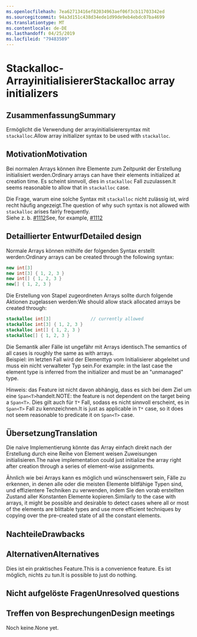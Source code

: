 ```yaml
---
ms.openlocfilehash: 7ea62713416ef82034963aef06f3cb11703342ed
ms.sourcegitcommit: 94a3d151c438d34ede1d99de9eb4ebdc07ba4699
ms.translationtype: MT
ms.contentlocale: de-DE
ms.lasthandoff: 04/25/2019
ms.locfileid: "79483589"
---
```

# <a name="stackalloc-array-initializers"></a><span data-ttu-id="802ae-101">Stackalloc-Arrayinitialisierer</span><span class="sxs-lookup"><span data-stu-id="802ae-101">Stackalloc array initializers</span></span>

## <a name="summary"></a><span data-ttu-id="802ae-102">Zusammenfassung</span><span class="sxs-lookup"><span data-stu-id="802ae-102">Summary</span></span>
[summary]: #summary

<span data-ttu-id="802ae-103">Ermöglicht die Verwendung der arrayinitialisierersyntax mit `stackalloc`.</span><span class="sxs-lookup"><span data-stu-id="802ae-103">Allow array initializer syntax to be used with `stackalloc`.</span></span>

## <a name="motivation"></a><span data-ttu-id="802ae-104">Motivation</span><span class="sxs-lookup"><span data-stu-id="802ae-104">Motivation</span></span>
[motivation]: #motivation

<span data-ttu-id="802ae-105">Bei normalen Arrays können ihre Elemente zum Zeitpunkt der Erstellung initialisiert werden.</span><span class="sxs-lookup"><span data-stu-id="802ae-105">Ordinary arrays can have their elements initialized at creation time.</span></span> <span data-ttu-id="802ae-106">Es scheint sinnvoll, dies in `stackalloc` Fall zuzulassen.</span><span class="sxs-lookup"><span data-stu-id="802ae-106">It seems reasonable to allow that in `stackalloc` case.</span></span>

<span data-ttu-id="802ae-107">Die Frage, warum eine solche Syntax mit `stackalloc` nicht zulässig ist, wird recht häufig angezeigt.</span><span class="sxs-lookup"><span data-stu-id="802ae-107">The question of why such syntax is not allowed with `stackalloc` arises fairly frequently.</span></span>  
<span data-ttu-id="802ae-108">Siehe z. b. [#1112](https://github.com/dotnet/csharplang/issues/1112)</span><span class="sxs-lookup"><span data-stu-id="802ae-108">See, for example, [#1112](https://github.com/dotnet/csharplang/issues/1112)</span></span>

## <a name="detailed-design"></a><span data-ttu-id="802ae-109">Detaillierter Entwurf</span><span class="sxs-lookup"><span data-stu-id="802ae-109">Detailed design</span></span>

<span data-ttu-id="802ae-110">Normale Arrays können mithilfe der folgenden Syntax erstellt werden:</span><span class="sxs-lookup"><span data-stu-id="802ae-110">Ordinary arrays can be created through the following syntax:</span></span>

```csharp
new int[3]
new int[3] { 1, 2, 3 }
new int[] { 1, 2, 3 }
new[] { 1, 2, 3 }
```

<span data-ttu-id="802ae-111">Die Erstellung von Stapel zugeordneten Arrays sollte durch folgende Aktionen zugelassen werden:</span><span class="sxs-lookup"><span data-stu-id="802ae-111">We should allow stack allocated arrays be created through:</span></span>  

```csharp
stackalloc int[3]               // currently allowed
stackalloc int[3] { 1, 2, 3 }
stackalloc int[] { 1, 2, 3 }
stackalloc[] { 1, 2, 3 }
```

<span data-ttu-id="802ae-112">Die Semantik aller Fälle ist ungefähr mit Arrays identisch.</span><span class="sxs-lookup"><span data-stu-id="802ae-112">The semantics of all cases is roughly the same as with arrays.</span></span>  
<span data-ttu-id="802ae-113">Beispiel: im letzten Fall wird der Elementtyp vom Initialisierer abgeleitet und muss ein nicht verwalteter Typ sein.</span><span class="sxs-lookup"><span data-stu-id="802ae-113">For example: in the last case the element type is inferred from the initializer and must be an "unmanaged" type.</span></span>

<span data-ttu-id="802ae-114">Hinweis: das Feature ist nicht davon abhängig, dass es sich bei dem Ziel um eine `Span<T>`handelt.</span><span class="sxs-lookup"><span data-stu-id="802ae-114">NOTE: the feature is not dependent on the target being a `Span<T>`.</span></span> <span data-ttu-id="802ae-115">Dies gilt auch für `T*` Fall, sodass es nicht sinnvoll erscheint, es in `Span<T>` Fall zu kennzeichnen.</span><span class="sxs-lookup"><span data-stu-id="802ae-115">It is just as applicable in `T*` case, so it does not seem reasonable to predicate it on `Span<T>` case.</span></span>  

## <a name="translation"></a><span data-ttu-id="802ae-116">Übersetzung</span><span class="sxs-lookup"><span data-stu-id="802ae-116">Translation</span></span>

<span data-ttu-id="802ae-117">Die naive Implementierung könnte das Array einfach direkt nach der Erstellung durch eine Reihe von Element weisen Zuweisungen initialisieren.</span><span class="sxs-lookup"><span data-stu-id="802ae-117">The naive implementation could just initialize the array right after creation through a series of element-wise assignments.</span></span>  

<span data-ttu-id="802ae-118">Ähnlich wie bei Arrays kann es möglich und wünschenswert sein, Fälle zu erkennen, in denen alle oder die meisten Elemente blitfähige Typen sind, und effizientere Techniken zu verwenden, indem Sie den vorab erstellten Zustand aller Konstanten Elemente kopieren.</span><span class="sxs-lookup"><span data-stu-id="802ae-118">Similarly to the case with arrays, it might be possible and desirable to detect cases where all or most of the elements are blittable types and use more efficient techniques by copying over the pre-created state of all the constant elements.</span></span> 

## <a name="drawbacks"></a><span data-ttu-id="802ae-119">Nachteile</span><span class="sxs-lookup"><span data-stu-id="802ae-119">Drawbacks</span></span>
[drawbacks]: #drawbacks

## <a name="alternatives"></a><span data-ttu-id="802ae-120">Alternativen</span><span class="sxs-lookup"><span data-stu-id="802ae-120">Alternatives</span></span>
[alternatives]: #alternatives

<span data-ttu-id="802ae-121">Dies ist ein praktisches Feature.</span><span class="sxs-lookup"><span data-stu-id="802ae-121">This is a convenience feature.</span></span> <span data-ttu-id="802ae-122">Es ist möglich, nichts zu tun.</span><span class="sxs-lookup"><span data-stu-id="802ae-122">It is possible to just do nothing.</span></span>

## <a name="unresolved-questions"></a><span data-ttu-id="802ae-123">Nicht aufgelöste Fragen</span><span class="sxs-lookup"><span data-stu-id="802ae-123">Unresolved questions</span></span>
[unresolved]: #unresolved-questions

## <a name="design-meetings"></a><span data-ttu-id="802ae-124">Treffen von Besprechungen</span><span class="sxs-lookup"><span data-stu-id="802ae-124">Design meetings</span></span>

<span data-ttu-id="802ae-125">Noch keine.</span><span class="sxs-lookup"><span data-stu-id="802ae-125">None yet.</span></span> 
